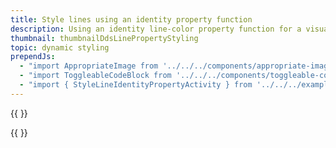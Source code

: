 ```yaml
---
title: Style lines using an identity property function
description: Using an identity line-color property function for a visualization.
thumbnail: thumbnailDdsLinePropertyStyling
topic: dynamic styling
prependJs:
  - "import AppropriateImage from '../../../components/appropriate-image'"
  - "import ToggleableCodeBlock from '../../../components/toggleable-code-block'"
  - "import { StyleLineIdentityPropertyActivity } from '../../../example-code/StyleLineIdentityPropertyActivity.js'"
---
```


{{
  <AppropriateImage imageId="exampleStyleLinesUsingAsIdentityPropertyFunction" />
}}

<!-- Any notes about this example would go here.  -->

{{
  <ToggleableCodeBlock 
    codeSnippet={StyleLineIdentityPropertyActivity}
  />
}}
